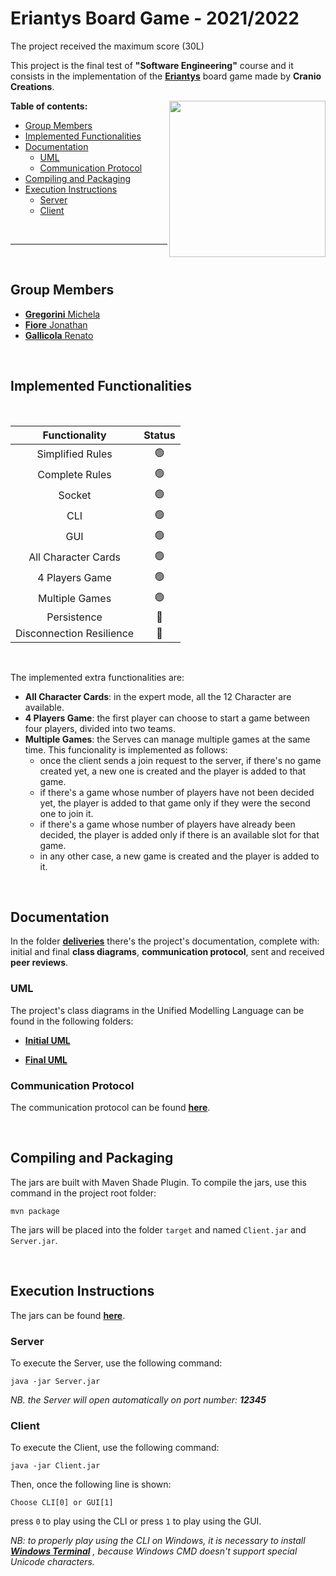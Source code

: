# Eriantys Board Game - 2021/2022

The project received the maximum score (30L)

This project is the final test of **"Software Engineering"** course and it consists in the implementation of the  **[Eriantys](https://craniointernational.com/products/eriantys/)**  board game made by **Cranio Creations**.

<img src="https://craniointernational.com/2021/wp-content/uploads/2021/06/ERIANTYS-BOX-3D.png" width=250px height=250 px align="right" />


**Table of contents:**

- [Group Members](#group-members)
- [Implemented Functionalities](#implemented-functionalities)
- [Documentation](#documentation)
	- [UML](#uml)
	- [Communication Protocol](#communication-protocol)
- [Compiling and Packaging](#compiling-and-packaging)
- [Execution Instructions](#execution-instructions)
	- [Server](#server)
	- [Client](#client)

<br/>

---
<br/>

## Group Members 

 - [**Gregorini** Michela](https://github.com/MichelaGregorini) 
 - [**Fiore** Jonathan](https://github.com/JFiore00)
 - [**Gallicola** Renato](https://github.com/RenatoGallicola)

<br/>

## Implemented Functionalities
<br/>

| Functionality | Status|
|:---------------:|:----------:|
|Simplified Rules|🟢|
|Complete Rules|🟢|
|Socket|🟢|
|CLI|🟢| 
|GUI|🟢|
|All Character Cards|🟢|
|4 Players Game|🟢|
|Multiple Games|🟢|
|Persistence|🔴|
|Disconnection Resilience|🔴|

<br/>

The implemented extra functionalities are:
- **All Character Cards**: in the expert mode, all the 12 Character are available.
- **4 Players Game**: the first player can choose to start a game between four players, divided into two teams.
- **Multiple Games**: the Serves can manage multiple games at the same time. This funcionality is implemented as follows:
  - once the client sends a join request to the server, if there's no game created yet, a new one is created and the player is added to that game.
  - if there's a game whose number of players have not been decided yet, the player is added to that game only if they were the second one to join it.
  -  if there's a game whose number of players have already been decided, the player is added only if there is an available slot for that game.
  - in any other case, a new game is created and the player is added to it.

<br/>

## Documentation

In  the  folder  **[deliveries](https://github.com/JonathanFiore/SoftwareEngineeringProject2022/tree/main/deliveries)** there's the project's documentation, complete with: initial and final **class diagrams**, **communication protocol**, sent and received **peer reviews**.

  
### UML

The project's class  diagrams  in  the  Unified  Modelling  Language can be found in the following folders:


-  **[Initial  UML](https://github.com/JonathanFiore/SoftwareEngineeringProject2022/tree/main/deliveries/uml/initialUML)**

-  **[Final  UML](https://github.com/JonathanFiore/SoftwareEngineeringProject2022/tree/main/deliveries/uml/finalUML)**



### Communication Protocol

The communication protocol can be found **[here](https://github.com/JonathanFiore/SoftwareEngineeringProject2022/blob/main/deliveries/protocol_documentation.pdf)**.

<br/>

## Compiling and Packaging
The jars are built with Maven Shade Plugin.
To compile the jars, use this command in the project root folder:
```
mvn package
```
The jars will be placed into the folder ```target``` and named ```Client.jar``` and ```Server.jar```.

<br/>

## Execution Instructions

  The jars can be found **[here](https://github.com/JonathanFiore/SoftwareEngineeringProject2022/tree/main/deliveries/jar)**.

  

  ### Server
  To execute the Server, use the following command:
  ```
  java -jar Server.jar
  ```
  
_NB. the Server will open automatically on port number: **12345**_



  ### Client
  To execute the Client, use the following command:
  ```
  java -jar Client.jar
  ```
 
 Then, once the following line is shown: 
 
```
Choose CLI[0] or GUI[1]
```

press ```0``` to play using the CLI or press ```1``` to play using the GUI.

_NB: to properly play using the CLI on Windows, it is necessary to install **[Windows Terminal](https://apps.microsoft.com/store/detail/windows-terminal/9N0DX20HK701?hl=it-it&gl=IT)** , because Windows CMD doesn't support special Unicode characters._
  


